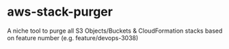 # aws-stack-purger
A niche tool to purge all S3 Objects/Buckets &amp; CloudFormation stacks based on feature number (e.g. feature/devops-3038)
